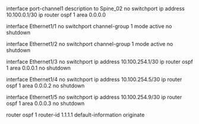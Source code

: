 interface port-channel1
  description to Spine_02
  no switchport
  ip address 10.100.0.1/30
  ip router ospf 1 area 0.0.0.0

interface Ethernet1/1
  no switchport
  channel-group 1 mode active
  no shutdown

interface Ethernet1/2
  no switchport
  channel-group 1 mode active
  no shutdown

interface Ethernet1/3
  no switchport
  ip address 10.100.254.1/30
  ip router ospf 1 area 0.0.0.1
  no shutdown

interface Ethernet1/4
  no switchport
  ip address 10.100.254.5/30
  ip router ospf 1 area 0.0.0.2
  no shutdown

interface Ethernet1/5
  no switchport
  ip address 10.100.254.9/30
  ip router ospf 1 area 0.0.0.3
  no shutdown
  
router ospf 1
  router-id 1.1.1.1
  default-information originate
